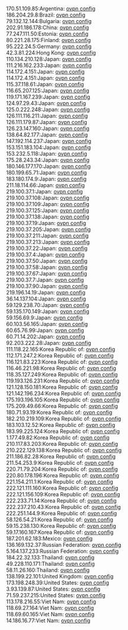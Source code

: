 170.51.109.85:Argentina: [ovpn config](vpn/170_51_109_85.ovpn)  
186.204.29.8:Brazil: [ovpn config](vpn/186_204_29_8.ovpn)  
79.132.12.144:Bulgaria: [ovpn config](vpn/79_132_12_144.ovpn)  
202.91.186.178:China: [ovpn config](vpn/202_91_186_178.ovpn)  
77.247.111.50:Estonia: [ovpn config](vpn/77_247_111_50.ovpn)  
80.221.28.175:Finland: [ovpn config](vpn/80_221_28_175.ovpn)  
95.222.24.5:Germany: [ovpn config](vpn/95_222_24_5.ovpn)  
42.3.81.224:Hong Kong: [ovpn config](vpn/42_3_81_224.ovpn)  
110.134.210.128:Japan: [ovpn config](vpn/110_134_210_128.ovpn)  
111.216.162.233:Japan: [ovpn config](vpn/111_216_162_233.ovpn)  
114.172.4.151:Japan: [ovpn config](vpn/114_172_4_151.ovpn)  
114.172.4.151:Japan: [ovpn config](vpn/114_172_4_151.ovpn)  
115.37.118.61:Japan: [ovpn config](vpn/115_37_118_61.ovpn)  
116.65.207.125:Japan: [ovpn config](vpn/116_65_207_125.ovpn)  
119.171.167.239:Japan: [ovpn config](vpn/119_171_167_239.ovpn)  
124.97.29.43:Japan: [ovpn config](vpn/124_97_29_43.ovpn)  
125.0.222.248:Japan: [ovpn config](vpn/125_0_222_248.ovpn)  
126.111.116.211:Japan: [ovpn config](vpn/126_111_116_211.ovpn)  
126.111.179.87:Japan: [ovpn config](vpn/126_111_179_87.ovpn)  
126.23.147.160:Japan: [ovpn config](vpn/126_23_147_160.ovpn)  
138.64.82.177:Japan: [ovpn config](vpn/138_64_82_177.ovpn)  
147.192.114.237:Japan: [ovpn config](vpn/147_192_114_237.ovpn)  
153.151.183.104:Japan: [ovpn config](vpn/153_151_183_104.ovpn)  
153.232.5.118:Japan: [ovpn config](vpn/153_232_5_118.ovpn)  
175.28.243.34:Japan: [ovpn config](vpn/175_28_243_34.ovpn)  
180.146.177.170:Japan: [ovpn config](vpn/180_146_177_170.ovpn)  
180.199.65.71:Japan: [ovpn config](vpn/180_199_65_71.ovpn)  
183.180.174.9:Japan: [ovpn config](vpn/183_180_174_9.ovpn)  
211.18.114.66:Japan: [ovpn config](vpn/211_18_114_66.ovpn)  
219.100.37.1:Japan: [ovpn config](vpn/219_100_37_1.ovpn)  
219.100.37.108:Japan: [ovpn config](vpn/219_100_37_108.ovpn)  
219.100.37.109:Japan: [ovpn config](vpn/219_100_37_109.ovpn)  
219.100.37.125:Japan: [ovpn config](vpn/219_100_37_125.ovpn)  
219.100.37.138:Japan: [ovpn config](vpn/219_100_37_138.ovpn)  
219.100.37.19:Japan: [ovpn config](vpn/219_100_37_19.ovpn)  
219.100.37.205:Japan: [ovpn config](vpn/219_100_37_205.ovpn)  
219.100.37.211:Japan: [ovpn config](vpn/219_100_37_211.ovpn)  
219.100.37.213:Japan: [ovpn config](vpn/219_100_37_213.ovpn)  
219.100.37.22:Japan: [ovpn config](vpn/219_100_37_22.ovpn)  
219.100.37.4:Japan: [ovpn config](vpn/219_100_37_4.ovpn)  
219.100.37.50:Japan: [ovpn config](vpn/219_100_37_50.ovpn)  
219.100.37.58:Japan: [ovpn config](vpn/219_100_37_58.ovpn)  
219.100.37.67:Japan: [ovpn config](vpn/219_100_37_67.ovpn)  
219.100.37.7:Japan: [ovpn config](vpn/219_100_37_7.ovpn)  
219.100.37.90:Japan: [ovpn config](vpn/219_100_37_90.ovpn)  
219.196.14.19:Japan: [ovpn config](vpn/219_196_14_19.ovpn)  
36.14.137.104:Japan: [ovpn config](vpn/36_14_137_104.ovpn)  
59.129.238.70:Japan: [ovpn config](vpn/59_129_238_70.ovpn)  
59.135.170.149:Japan: [ovpn config](vpn/59_135_170_149.ovpn)  
59.156.69.9:Japan: [ovpn config](vpn/59_156_69_9.ovpn)  
60.103.56.165:Japan: [ovpn config](vpn/60_103_56_165.ovpn)  
60.65.76.99:Japan: [ovpn config](vpn/60_65_76_99.ovpn)  
60.71.14.202:Japan: [ovpn config](vpn/60_71_14_202.ovpn)  
92.203.222.28:Japan: [ovpn config](vpn/92_203_222_28.ovpn)  
111.118.22.165:Korea Republic of: [ovpn config](vpn/111_118_22_165.ovpn)  
112.171.247.2:Korea Republic of: [ovpn config](vpn/112_171_247_2.ovpn)  
116.121.83.223:Korea Republic of: [ovpn config](vpn/116_121_83_223.ovpn)  
116.46.221.98:Korea Republic of: [ovpn config](vpn/116_46_221_98.ovpn)  
118.35.127.249:Korea Republic of: [ovpn config](vpn/118_35_127_249.ovpn)  
119.193.126.231:Korea Republic of: [ovpn config](vpn/119_193_126_231.ovpn)  
121.128.150.181:Korea Republic of: [ovpn config](vpn/121_128_150_181.ovpn)  
121.142.196.234:Korea Republic of: [ovpn config](vpn/121_142_196_234.ovpn)  
175.193.196.105:Korea Republic of: [ovpn config](vpn/175_193_196_105.ovpn)  
175.209.49.66:Korea Republic of: [ovpn config](vpn/175_209_49_66.ovpn)  
180.71.93.19:Korea Republic of: [ovpn config](vpn/180_71_93_19.ovpn)  
182.210.219.109:Korea Republic of: [ovpn config](vpn/182_210_219_109.ovpn)  
183.103.12.52:Korea Republic of: [ovpn config](vpn/183_103_12_52.ovpn)  
183.99.225.124:Korea Republic of: [ovpn config](vpn/183_99_225_124.ovpn)  
1.177.49.82:Korea Republic of: [ovpn config](vpn/1_177_49_82.ovpn)  
210.117.83.203:Korea Republic of: [ovpn config](vpn/210_117_83_203.ovpn)  
210.222.129.138:Korea Republic of: [ovpn config](vpn/210_222_129_138.ovpn)  
211.186.82.28:Korea Republic of: [ovpn config](vpn/211_186_82_28.ovpn)  
211.54.253.9:Korea Republic of: [ovpn config](vpn/211_54_253_9.ovpn)  
220.71.79.204:Korea Republic of: [ovpn config](vpn/220_71_79_204.ovpn)  
220.80.178.196:Korea Republic of: [ovpn config](vpn/220_80_178_196.ovpn)  
221.154.211.1:Korea Republic of: [ovpn config](vpn/221_154_211_1.ovpn)  
222.121.111.160:Korea Republic of: [ovpn config](vpn/222_121_111_160.ovpn)  
222.121.156.109:Korea Republic of: [ovpn config](vpn/222_121_156_109.ovpn)  
222.233.71.14:Korea Republic of: [ovpn config](vpn/222_233_71_14.ovpn)  
222.237.210.43:Korea Republic of: [ovpn config](vpn/222_237_210_43.ovpn)  
222.251.144.9:Korea Republic of: [ovpn config](vpn/222_251_144_9.ovpn)  
58.126.54.21:Korea Republic of: [ovpn config](vpn/58_126_54_21.ovpn)  
59.15.238.130:Korea Republic of: [ovpn config](vpn/59_15_238_130.ovpn)  
59.17.160.167:Korea Republic of: [ovpn config](vpn/59_17_160_167.ovpn)  
187.201.62.183:Mexico: [ovpn config](vpn/187_201_62_183.ovpn)  
136.169.132.37:Russian Federation: [ovpn config](vpn/136_169_132_37.ovpn)  
5.164.137.233:Russian Federation: [ovpn config](vpn/5_164_137_233.ovpn)  
184.22.32.133:Thailand: [ovpn config](vpn/184_22_32_133.ovpn)  
49.228.110.171:Thailand: [ovpn config](vpn/49_228_110_171.ovpn)  
58.11.26.160:Thailand: [ovpn config](vpn/58_11_26_160.ovpn)  
138.199.22.101:United Kingdom: [ovpn config](vpn/138_199_22_101.ovpn)  
173.198.248.39:United States: [ovpn config](vpn/173_198_248_39.ovpn)  
3.93.139.87:United States: [ovpn config](vpn/3_93_139_87.ovpn)  
71.59.237.215:United States: [ovpn config](vpn/71_59_237_215.ovpn)  
113.178.216.55:Viet Nam: [ovpn config](vpn/113_178_216_55.ovpn)  
118.69.27.164:Viet Nam: [ovpn config](vpn/118_69_27_164.ovpn)  
118.69.60.165:Viet Nam: [ovpn config](vpn/118_69_60_165.ovpn)  
14.186.16.77:Viet Nam: [ovpn config](vpn/14_186_16_77.ovpn)  
